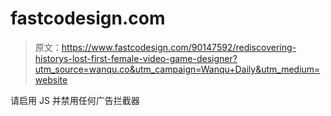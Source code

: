 # fastcodesign.com

> 原文：<https://www.fastcodesign.com/90147592/rediscovering-historys-lost-first-female-video-game-designer?utm_source=wanqu.co&utm_campaign=Wanqu+Daily&utm_medium=website>

请启用 JS 并禁用任何广告拦截器